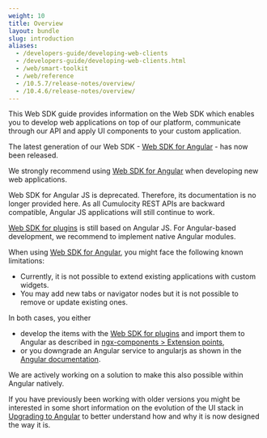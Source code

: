 ```yaml
---
weight: 10
title: Overview
layout: bundle
slug: introduction
aliases:
  - /developers-guide/developing-web-clients
  - /developers-guide/developing-web-clients.html
  - /web/smart-toolkit
  - /web/reference
  - /10.5.7/release-notes/overview/
  - /10.4.6/release-notes/overview/
---
```


This Web SDK guide provides information on the Web SDK which enables you to develop web applications on top of our platform, communicate through our API and apply UI components to your custom application.

The latest generation of our Web SDK - [Web SDK for Angular](/web/angular) - has now been released.

We strongly recommend using [Web SDK for Angular](/web/angular) when developing new web applications.

Web SDK for Angular JS is deprecated. Therefore, its documentation is no longer provided here.  As all Cumulocity REST APIs are backward compatible, Angular JS applications will still continue to work.

[Web SDK for plugins](/web/web-sdk-for-plugins) is still based on Angular JS. For Angular-based development, we recommend to implement native Angular modules.

When using [Web SDK for Angular](/web/angular), you might face the following known limitations:

 - Currently, it is not possible to extend existing applications with custom widgets.
 - You may add new tabs or navigator nodes but it is not possible to remove or update existing ones.

In both cases, you either

* develop the items with the [Web SDK for plugins](/web/web-sdk-for-plugins) and import them to Angular as described in [ngx-components > Extension points](/web/angular#extension-points),
* or you downgrade an Angular service to angularjs as shown in the [Angular documentation](https://angular.io/guide/upgrade#using-angular-components-from-angularjs-code).

We are actively working on a solution to make this also possible within Angular natively.

If you have previously been working with older versions you might be interested in some short information on the evolution of the UI stack in [Upgrading to Angular](/web/background) to better understand how and why it is now designed the way it is.
